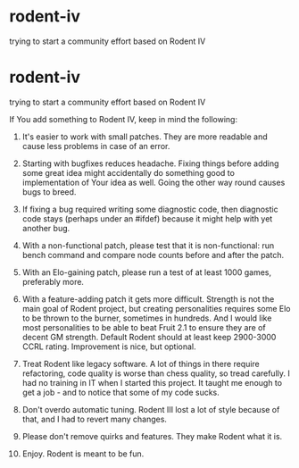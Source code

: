 # rodent-iv
trying to start a community effort based on Rodent IV

# rodent-iv
trying to start a community effort based on Rodent IV

If You add something to Rodent IV, keep in mind the following:

1. It's easier to work with small patches. They are more readable and cause
   less problems in case of an error.
   
2. Starting with bugfixes reduces headache. Fixing things before adding some
   great idea might accidentally do something good to implementation of Your
   idea as well. Going the other way round causes bugs to breed.

3. If fixing a bug required writing some diagnostic code, then diagnostic 
   code stays (perhaps under an #ifdef) because it might help with 
   yet another bug.

4. With a non-functional patch, please test that it is non-functional: run 
   bench command and compare node counts before and after the patch.

5. With an Elo-gaining patch, please run a test of at least 1000 games,
   preferably more.

6. With a feature-adding patch it gets more difficult. Strength is not 
   the main goal of Rodent project, but creating personalities requires
   some Elo to be thrown to the burner, sometimes in hundreds. And I would
   like most personalities to be able to beat Fruit 2.1 to ensure they are
   of decent GM strength. Default Rodent should at least keep 2900-3000 CCRL
   rating. Improvement is nice, but optional.
   
7. Treat Rodent like legacy software. A lot of things in there require
   refactoring, code quality is worse than chess quality, so tread carefully.
   I had no training in IT when I started this project. It taught me enough
   to get a job - and to notice that some of my code sucks.
   
8. Don't overdo automatic tuning. Rodent III lost a lot of style because of that,
   and I had to revert many changes.
   
9. Please don't remove quirks and features. They make Rodent what it is.

10. Enjoy. Rodent is meant to be fun.

